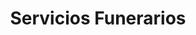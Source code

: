 ---
title: "Servicios Funerarios"
url: /ciudad-autonoma-de-buenos-aires/servicios-funerarios/
shop: directores de funerarias
---
